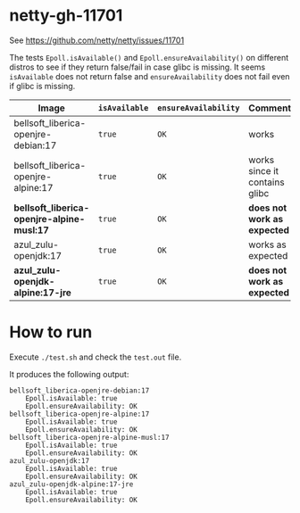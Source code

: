 # netty-gh-11701
See https://github.com/netty/netty/issues/11701

The tests `Epoll.isAvailable()` and `Epoll.ensureAvailability()` on different distros to see if they return false/fail in case glibc is missing. It seems `isAvailable` does not return false and `ensureAvailability` does not fail even if glibc is missing.

Image | `isAvailable` | `ensureAvailability` | Comment
------ | ------------------- |  --------------------------- | -------------
bellsoft_liberica-openjre-debian:17 | `true` | `OK` | works
bellsoft_liberica-openjre-alpine:17  | `true` | `OK` | works since it contains glibc
**bellsoft_liberica-openjre-alpine-musl:17**  | `true` | `OK` | **does not work as expected**
azul_zulu-openjdk:17 | `true` | `OK` | works as expected
**azul_zulu-openjdk-alpine:17-jre**  | `true` | `OK` | **does not work as expected**

# How to run

Execute `./test.sh` and check the `test.out` file.

It produces the following output:
```
bellsoft_liberica-openjre-debian:17
	Epoll.isAvailable: true
	Epoll.ensureAvailability: OK
bellsoft_liberica-openjre-alpine:17
	Epoll.isAvailable: true
	Epoll.ensureAvailability: OK
bellsoft_liberica-openjre-alpine-musl:17
	Epoll.isAvailable: true
	Epoll.ensureAvailability: OK
azul_zulu-openjdk:17
	Epoll.isAvailable: true
	Epoll.ensureAvailability: OK
azul_zulu-openjdk-alpine:17-jre
	Epoll.isAvailable: true
	Epoll.ensureAvailability: OK

```


